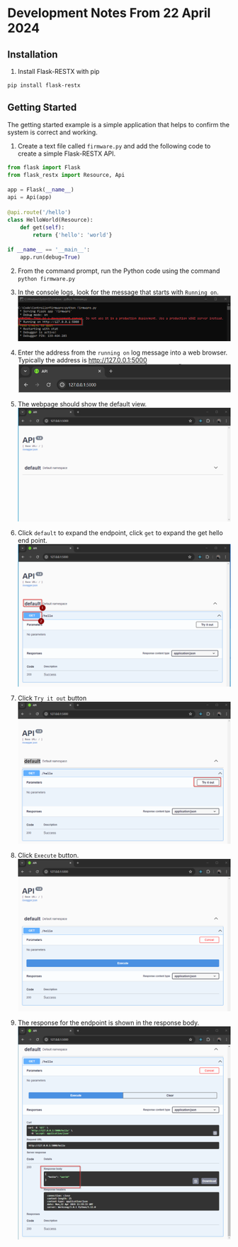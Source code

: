 # Development Notes From 22 April 2024

## Installation

1. Install Flask-RESTX with pip

```bash
pip install flask-restx
```

## Getting Started

The getting started example is a simple application that helps to confirm the system is correct and working.

1. Create a text file called `firmware.py` and add the following code to create a simple Flask-RESTX API.

```py
from flask import Flask
from flask_restx import Resource, Api

app = Flask(__name__)
api = Api(app)

@api.route('/hello')
class HelloWorld(Resource):
    def get(self):
        return {'hello': 'world'}

if __name__ == '__main__':
    app.run(debug=True)
```

2. From the command prompt, run the Python code using the command `python firmware.py`

3. In the console logs, look for the message that starts with `Running on`.
![Runningon](Runningon.png)

4. Enter the address from the `running on` log message into a web browser. Typically the address is http://127.0.0.1:5000
![address](address.png)

5. The webpage should show the default view.
![default](default.png)

6. Click `default` to expand the endpoint, click `get` to expand the get hello end point. 
![defaultget](default-get.png)

7. Click `Try it out` button 
![try](default-try.png)

8. Click `Execute` button. 
![execute](default-execute.png)

9. The response for the endpoint is shown in the response body. 
![response](default-response.png)



